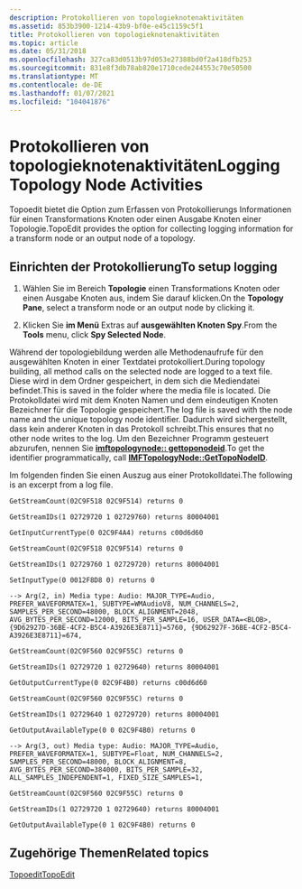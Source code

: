 ```yaml
---
description: Protokollieren von topologieknotenaktivitäten
ms.assetid: 853b3900-1214-43b9-bf0e-e45c1159c5f1
title: Protokollieren von topologieknotenaktivitäten
ms.topic: article
ms.date: 05/31/2018
ms.openlocfilehash: 327ca83d0513b97d053e27388bd0f2a418dfb253
ms.sourcegitcommit: 831e8f3db78ab820e1710cede244553c70e50500
ms.translationtype: MT
ms.contentlocale: de-DE
ms.lasthandoff: 01/07/2021
ms.locfileid: "104041876"
---
```

# <a name="logging-topology-node-activities"></a><span data-ttu-id="78758-103">Protokollieren von topologieknotenaktivitäten</span><span class="sxs-lookup"><span data-stu-id="78758-103">Logging Topology Node Activities</span></span>

<span data-ttu-id="78758-104">Topoedit bietet die Option zum Erfassen von Protokollierungs Informationen für einen Transformations Knoten oder einen Ausgabe Knoten einer Topologie.</span><span class="sxs-lookup"><span data-stu-id="78758-104">TopoEdit provides the option for collecting logging information for a transform node or an output node of a topology.</span></span>

## <a name="to-setup-logging"></a><span data-ttu-id="78758-105">Einrichten der Protokollierung</span><span class="sxs-lookup"><span data-stu-id="78758-105">To setup logging</span></span>

1.  <span data-ttu-id="78758-106">Wählen Sie im Bereich **Topologie** einen Transformations Knoten oder einen Ausgabe Knoten aus, indem Sie darauf klicken.</span><span class="sxs-lookup"><span data-stu-id="78758-106">On the **Topology Pane**, select a transform node or an output node by clicking it.</span></span>

2.  <span data-ttu-id="78758-107">Klicken Sie **im Menü** Extras auf **ausgewählten Knoten Spy**.</span><span class="sxs-lookup"><span data-stu-id="78758-107">From the **Tools** menu, click **Spy Selected Node**.</span></span>

<span data-ttu-id="78758-108">Während der topologiebildung werden alle Methodenaufrufe für den ausgewählten Knoten in einer Textdatei protokolliert.</span><span class="sxs-lookup"><span data-stu-id="78758-108">During topology building, all method calls on the selected node are logged to a text file.</span></span> <span data-ttu-id="78758-109">Diese wird in dem Ordner gespeichert, in dem sich die Mediendatei befindet.</span><span class="sxs-lookup"><span data-stu-id="78758-109">This is saved in the folder where the media file is located.</span></span> <span data-ttu-id="78758-110">Die Protokolldatei wird mit dem Knoten Namen und dem eindeutigen Knoten Bezeichner für die Topologie gespeichert.</span><span class="sxs-lookup"><span data-stu-id="78758-110">The log file is saved with the node name and the unique topology node identifier.</span></span> <span data-ttu-id="78758-111">Dadurch wird sichergestellt, dass kein anderer Knoten in das Protokoll schreibt.</span><span class="sxs-lookup"><span data-stu-id="78758-111">This ensures that no other node writes to the log.</span></span> <span data-ttu-id="78758-112">Um den Bezeichner Programm gesteuert abzurufen, nennen Sie [**imftopologynode:: gettoponodeid**](/windows/desktop/api/mfidl/nf-mfidl-imftopologynode-gettoponodeid).</span><span class="sxs-lookup"><span data-stu-id="78758-112">To get the identifier programmatically, call [**IMFTopologyNode::GetTopoNodeID**](/windows/desktop/api/mfidl/nf-mfidl-imftopologynode-gettoponodeid).</span></span>

<span data-ttu-id="78758-113">Im folgenden finden Sie einen Auszug aus einer Protokolldatei.</span><span class="sxs-lookup"><span data-stu-id="78758-113">The following is an excerpt from a log file.</span></span>

`GetStreamCount(02C9F518 02C9F514) returns 0`

`GetStreamIDs(1 02729720 1 02729760) returns 80004001`

`GetInputCurrentType(0 02C9F4A4) returns c00d6d60`

`GetStreamCount(02C9F518 02C9F514) returns 0`

`GetStreamIDs(1 02729760 1 02729720) returns 80004001`

`SetInputType(0 0012F8D8 0) returns 0`

`--> Arg(2, in) Media type: Audio: MAJOR_TYPE=Audio, PREFER_WAVEFORMATEX=1, SUBTYPE=WMAudioV8, NUM_CHANNELS=2, SAMPLES_PER_SECOND=48000, BLOCK_ALIGNMENT=2048, AVG_BYTES_PER_SECOND=12000, BITS_PER_SAMPLE=16, USER_DATA=<BLOB>, {9D62927D-36BE-4CF2-B5C4-A3926E3E8711}=5760, {9D62927F-36BE-4CF2-B5C4-A3926E3E8711}=674,`

`GetStreamCount(02C9F560 02C9F55C) returns 0`

`GetStreamIDs(1 02729720 1 02729640) returns 80004001`

`GetOutputCurrentType(0 02C9F4B0) returns c00d6d60`

`GetStreamCount(02C9F560 02C9F55C) returns 0`

`GetStreamIDs(1 02729640 1 02729720) returns 80004001`

`GetOutputAvailableType(0 0 02C9F4B0) returns 0`

`--> Arg(3, out) Media type: Audio: MAJOR_TYPE=Audio, PREFER_WAVEFORMATEX=1, SUBTYPE=Float, NUM_CHANNELS=2, SAMPLES_PER_SECOND=48000, BLOCK_ALIGNMENT=8, AVG_BYTES_PER_SECOND=384000, BITS_PER_SAMPLE=32, ALL_SAMPLES_INDEPENDENT=1, FIXED_SIZE_SAMPLES=1,`

`GetStreamCount(02C9F560 02C9F55C) returns 0`

`GetStreamIDs(1 02729720 1 02729640) returns 80004001`

`GetOutputAvailableType(0 1 02C9F4B0) returns 0`

## <a name="related-topics"></a><span data-ttu-id="78758-114">Zugehörige Themen</span><span class="sxs-lookup"><span data-stu-id="78758-114">Related topics</span></span>

<dl> <dt>

[<span data-ttu-id="78758-115">Topoedit</span><span class="sxs-lookup"><span data-stu-id="78758-115">TopoEdit</span></span>](topoedit.md)
</dt> </dl>

 

 



